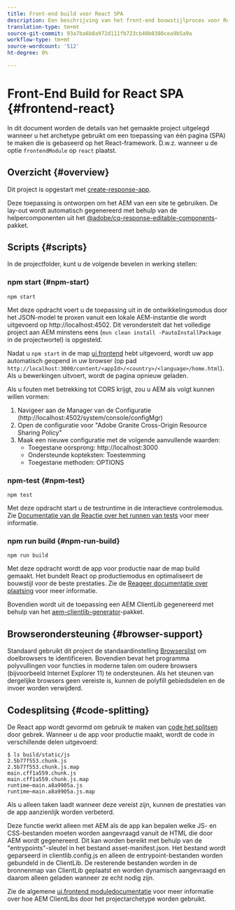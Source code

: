 ```yaml
---
title: Front-end build voor React SPA
description: Een beschrijving van het front-end bouwstijlproces voor React-based SPA projecten
translation-type: tm+mt
source-git-commit: 93a7ba6b8a972d111fb723cb40b0380cea9b5a9a
workflow-type: tm+mt
source-wordcount: '512'
ht-degree: 0%

---
```



# Front-End Build for React SPA {#frontend-react}

In dit document worden de details van het gemaakte project uitgelegd wanneer u het archetype gebruikt om een toepassing van één pagina (SPA) te maken die is gebaseerd op het React-framework. D.w.z. wanneer u de optie `frontendModule` op `react` plaatst.

## Overzicht {#overview}

Dit project is opgestart met [create-response-app](https://github.com/facebook/create-react-app).

Deze toepassing is ontworpen om het AEM van een site te gebruiken. De lay-out wordt automatisch gegenereerd met behulp van de helpercomponenten uit het [@adobe/cq-response-editable-components](https://www.npmjs.com/package/@adobe/cq-react-editable-components)-pakket.

## Scripts {#scripts}

In de projectfolder, kunt u de volgende bevelen in werking stellen:

### npm start {#npm-start}

```
npm start
```

Met deze opdracht voert u de toepassing uit in de ontwikkelingsmodus door het JSON-model te proxen vanuit een lokale AEM-instantie die wordt uitgevoerd op http://localhost:4502. Dit veronderstelt dat het volledige project aan AEM minstens eens (`mvn clean install -PautoInstallPackage` in de projectwortel) is opgesteld.

Nadat u `npm start` in de map [ui.frontend](uifrontend.md) hebt uitgevoerd, wordt uw app automatisch geopend in uw browser (op pad `http://localhost:3000/content/<appId>/<country>/<language>/home.html`). Als u bewerkingen uitvoert, wordt de pagina opnieuw geladen.

Als u fouten met betrekking tot CORS krijgt, zou u AEM als volgt kunnen willen vormen:

1. Navigeer aan de Manager van de Configuratie (http://localhost:4502/system/console/configMgr)
1. Open de configuratie voor &quot;Adobe Granite Cross-Origin Resource Sharing Policy&quot;
1. Maak een nieuwe configuratie met de volgende aanvullende waarden:
   * Toegestane oorsprong: http://localhost:3000
   * Ondersteunde kopteksten: Toestemming
   * Toegestane methoden: OPTIONS

### npm-test {#npm-test}

```
npm test
```

Met deze opdracht start u de testruntime in de interactieve controlemodus. Zie [Documentatie van de Reactie over het runnen van tests](https://facebook.github.io/create-react-app/docs/running-tests) voor meer informatie.

### npm run build {#npm-run-build}

```
npm run build
```

Met deze opdracht wordt de app voor productie naar de map build gemaakt. Het bundelt React op productiemodus en optimaliseert de bouwstijl voor de beste prestaties. Zie de [Reageer documentatie over plaatsing](https://facebook.github.io/create-react-app/docs/deployment) voor meer informatie.

Bovendien wordt uit de toepassing een AEM ClientLib gegenereerd met behulp van het [aem-clientlib-generator](https://github.com/wcm-io-frontend/aem-clientlib-generator)-pakket.

## Browserondersteuning {#browser-support}

Standaard gebruikt dit project de standaardinstelling [Browserslist](https://github.com/browserslist/browserslist) om doelbrowsers te identificeren. Bovendien bevat het programma polyvullingen voor functies in moderne talen om oudere browsers (bijvoorbeeld Internet Explorer 11) te ondersteunen. Als het steunen van dergelijke browsers geen vereiste is, kunnen de polyfill gebiedsdelen en de invoer worden verwijderd.

## Codesplitsing {#code-splitting}

De React app wordt gevormd om gebruik te maken van [code het splitsen](https://webpack.js.org/guides/code-splitting) door gebrek. Wanneer u de app voor productie maakt, wordt de code in verschillende delen uitgevoerd:

```
$ ls build/static/js
2.5b77f553.chunk.js
2.5b77f553.chunk.js.map
main.cff1a559.chunk.js
main.cff1a559.chunk.js.map
runtime~main.a8a9905a.js
runtime~main.a8a9905a.js.map
```

Als u alleen taken laadt wanneer deze vereist zijn, kunnen de prestaties van de app aanzienlijk worden verbeterd.

Deze functie werkt alleen met AEM als de app kan bepalen welke JS- en CSS-bestanden moeten worden aangevraagd vanuit de HTML die door AEM wordt gegenereerd. Dit kan worden bereikt met behulp van de &quot;entrypoints&quot;-sleutel in het bestand asset-manifest.json. Het bestand wordt geparseerd in clientlib.config.js en alleen de entrypoint-bestanden worden gebundeld in de ClientLib. De resterende bestanden worden in de bronnenmap van ClientLib geplaatst en worden dynamisch aangevraagd en daarom alleen geladen wanneer ze echt nodig zijn.

Zie de algemene [ui.frontend moduledocumentatie](uifrontend.md#clientlibs) voor meer informatie over hoe AEM ClientLibs door het projectarchetype worden gebruikt.
